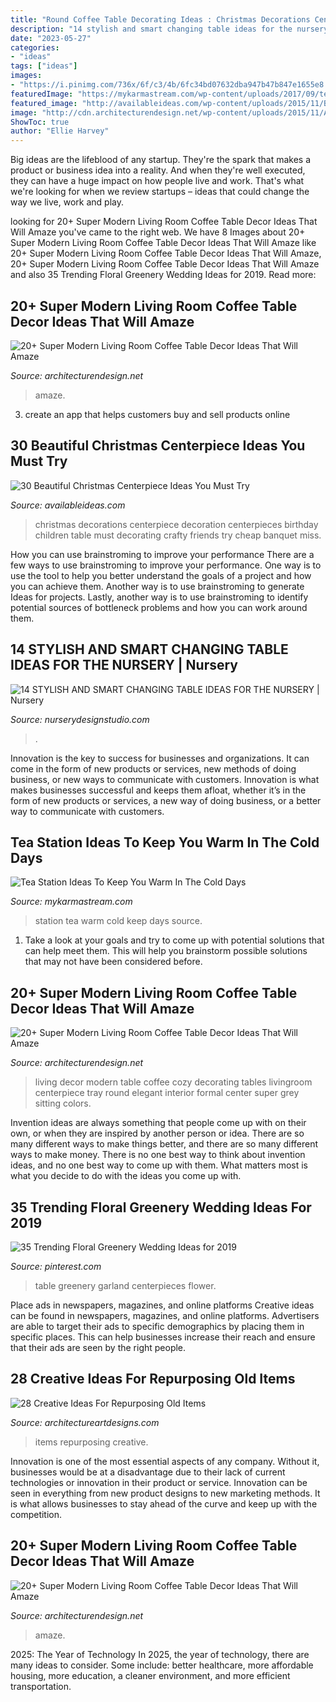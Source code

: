 ```yaml
---
title: "Round Coffee Table Decorating Ideas : Christmas Decorations Centerpiece Decoration Centerpieces Birthday Children Table Must Decorating Crafty Friends Try Cheap Banquet Miss"
description: "14 stylish and smart changing table ideas for the nursery"
date: "2023-05-27"
categories:
- "ideas"
tags: ["ideas"]
images:
- "https://i.pinimg.com/736x/6f/c3/4b/6fc34bd07632dba947b47b847e1655e8.jpg"
featuredImage: "https://mykarmastream.com/wp-content/uploads/2017/09/tea-station-2.jpg"
featured_image: "http://availableideas.com/wp-content/uploads/2015/11/Beautiful-Christmas-Centerpieces-23.jpg"
image: "http://cdn.architecturendesign.net/wp-content/uploads/2015/11/AD-09-modern-cozy-living-room-decor.jpg"
ShowToc: true
author: "Ellie Harvey"
---
```



Big ideas are the lifeblood of any startup. They're the spark that makes a product or business idea into a reality. And when they're well executed, they can have a huge impact on how people live and work. That's what we're looking for when we review startups – ideas that could change the way we live, work and play.

	

		
looking for 20+ Super Modern Living Room Coffee Table Decor Ideas That Will Amaze you've came to the right web. We have 8 Images about 20+ Super Modern Living Room Coffee Table Decor Ideas That Will Amaze like 20+ Super Modern Living Room Coffee Table Decor Ideas That Will Amaze, 20+ Super Modern Living Room Coffee Table Decor Ideas That Will Amaze and also 35 Trending Floral Greenery Wedding Ideas for 2019. Read more:
		
    
## 20+ Super Modern Living Room Coffee Table Decor Ideas That Will Amaze

<img loading=lazy src="https://cdn.architecturendesign.net/wp-content/uploads/2015/11/AD-14-white-romantic-living-room-decor-1.jpg" onerror="this.onerror=null;this.src='https://tse3.mm.bing.net/th?id=OIP.y4fSx30uIrSH4em97YxqaQHaLJ&amp;pid=15.1';" alt="20+ Super Modern Living Room Coffee Table Decor Ideas That Will Amaze">

_Source: architecturendesign.net_

>amaze. 

	

3. create an app that helps customers buy and sell products online 

    
## 30 Beautiful Christmas Centerpiece Ideas You Must Try

<img loading=lazy src="http://availableideas.com/wp-content/uploads/2015/11/Beautiful-Christmas-Centerpieces-23.jpg" onerror="this.onerror=null;this.src='https://tse4.mm.bing.net/th?id=OIP.bpDxslBYTWBbi-lL1piCugHaJ4&amp;pid=15.1';" alt="30 Beautiful Christmas Centerpiece Ideas You Must Try">

_Source: availableideas.com_

>christmas decorations centerpiece decoration centerpieces birthday children table must decorating crafty friends try cheap banquet miss. 

	

How you can use brainstroming to improve your performance
There are a few ways to use brainstroming to improve your performance. One way is to use the tool to help you better understand the goals of a project and how you can achieve them. Another way is to use brainstroming to generate Ideas for projects. Lastly, another way is to use brainstroming to identify potential sources of bottleneck problems and how you can work around them.

    
## 14 STYLISH AND SMART CHANGING TABLE IDEAS FOR THE NURSERY | Nursery

<img loading=lazy src="https://www.nurserydesignstudio.com/wp-content/uploads/2020/10/changing-table-ideas-for-the-nursery-7.png" onerror="this.onerror=null;this.src='https://tse1.mm.bing.net/th?id=OIP.kimIZ_N-q31eU6ECB-bJkwHaLH&amp;pid=15.1';" alt="14 STYLISH AND SMART CHANGING TABLE IDEAS FOR THE NURSERY | Nursery">

_Source: nurserydesignstudio.com_

>. 

	

Innovation is the key to success for businesses and organizations. It can come in the form of new products or services, new methods of doing business, or new ways to communicate with customers. Innovation is what makes businesses successful and keeps them afloat, whether it’s in the form of new products or services, a new way of doing business, or a better way to communicate with customers.

    
## Tea Station Ideas To Keep You Warm In The Cold Days

<img loading=lazy src="https://mykarmastream.com/wp-content/uploads/2017/09/tea-station-2.jpg" onerror="this.onerror=null;this.src='https://tse1.mm.bing.net/th?id=OIP.PhWQnlD7LACfTudt2h25yAHaLM&amp;pid=15.1';" alt="Tea Station Ideas To Keep You Warm In The Cold Days">

_Source: mykarmastream.com_

>station tea warm cold keep days source. 

	

1. Take a look at your goals and try to come up with potential solutions that can help meet them. This will help you brainstorm possible solutions that may not have been considered before.

    
## 20+ Super Modern Living Room Coffee Table Decor Ideas That Will Amaze

<img loading=lazy src="http://cdn.architecturendesign.net/wp-content/uploads/2015/11/AD-09-modern-cozy-living-room-decor.jpg" onerror="this.onerror=null;this.src='https://tse4.mm.bing.net/th?id=OIP.I9RzrbrkWNa_uls79UX0jgHaLG&amp;pid=15.1';" alt="20+ Super Modern Living Room Coffee Table Decor Ideas That Will Amaze">

_Source: architecturendesign.net_

>living decor modern table coffee cozy decorating tables livingroom centerpiece tray round elegant interior formal center super grey sitting colors. 

	

Invention ideas are always something that people come up with on their own, or when they are inspired by another person or idea. There are so many different ways to make things better, and there are so many different ways to make money. There is no one best way to think about invention ideas, and no one best way to come up with them. What matters most is what you decide to do with the ideas you come up with.

    
## 35 Trending Floral Greenery Wedding Ideas For 2019

<img loading=lazy src="https://i.pinimg.com/736x/6f/c3/4b/6fc34bd07632dba947b47b847e1655e8.jpg" onerror="this.onerror=null;this.src='https://tse4.mm.bing.net/th?id=OIP.pZLJHNp6eSpKv5XqM08XEgHaLH&amp;pid=15.1';" alt="35 Trending Floral Greenery Wedding Ideas for 2019">

_Source: pinterest.com_

>table greenery garland centerpieces flower. 

	

Place ads in newspapers, magazines, and online platforms
Creative ideas can be found in newspapers, magazines, and online platforms. Advertisers are able to target their ads to specific demographics by placing them in specific places. This can help businesses increase their reach and ensure that their ads are seen by the right people.

    
## 28 Creative Ideas For Repurposing Old Items

<img loading=lazy src="https://www.architectureartdesigns.com/wp-content/uploads/2013/08/131.jpg" onerror="this.onerror=null;this.src='https://tse2.mm.bing.net/th?id=OIP.jhurb4djkZ8ck56G94ggXAHaKA&amp;pid=15.1';" alt="28 Creative Ideas For Repurposing Old Items">

_Source: architectureartdesigns.com_

>items repurposing creative. 

	

Innovation is one of the most essential aspects of any company. Without it, businesses would be at a disadvantage due to their lack of current technologies or innovation in their product or service. Innovation can be seen in everything from new product designs to new marketing methods. It is what allows businesses to stay ahead of the curve and keep up with the competition.

    
## 20+ Super Modern Living Room Coffee Table Decor Ideas That Will Amaze

<img loading=lazy src="https://cdn.architecturendesign.net/wp-content/uploads/2015/11/AD-01-cozy-home-decor-living-room-ideas.jpg" onerror="this.onerror=null;this.src='https://tse3.mm.bing.net/th?id=OIP.oJ5JVPazshdY9Lwz262-1gHaLH&amp;pid=15.1';" alt="20+ Super Modern Living Room Coffee Table Decor Ideas That Will Amaze">

_Source: architecturendesign.net_

>amaze. 

	

2025: The Year of Technology
In 2025, the year of technology, there are many ideas to consider. Some include: better healthcare, more affordable housing, more education, a cleaner environment, and more efficient transportation.

